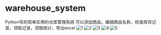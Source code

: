 # warehouse_system
Python写的简单实用的仓库管理系统
可以添加商品，编辑商品名称，检查库存记录，领取记录，领取统计，导出excel
![1](https://github.com/user-attachments/assets/fa1cc902-a016-4a21-ae20-54ad17001406)
![2](https://github.com/user-attachments/assets/fe102f50-6e3a-4de1-8218-621f1df3ff73)
![3](https://github.com/user-attachments/assets/c95b91f8-321d-4ca2-98b7-4b9918c9bbe4)
![4](https://github.com/user-attachments/assets/da79e599-6367-436c-83c2-74b7bda95105)
![5](https://github.com/user-attachments/assets/61104d0d-92a7-4c48-b2b2-764bc7fda813)
